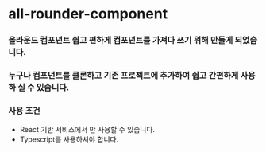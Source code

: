 # all-rounder-component

### 올라운드 컴포넌트 쉽고 편하게 컴포넌트를 가져다 쓰기 위해 만들게 되었습니다.
### 누구나 컴포넌트를 클론하고 기존 프로젝트에 추가하여 쉽고 간편하게 사용하 실 수 있습니다.

### 사용 조건
- React 기반 서비스에서 만 사용할 수 있습니다.
- Typescript를 사용하셔야 합니다.
